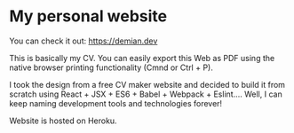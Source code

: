 # My personal website

You can check it out: https://demian.dev

This is basically my CV. You can easily export this Web as PDF using the native browser printing functionality (Cmnd or Ctrl + P).

I took the design from a free CV maker website and decided to build it from scratch using React + JSX + ES6 + Babel + Webpack + Eslint.... Well, I can keep naming development tools and technologies forever!

Website is hosted on Heroku.
